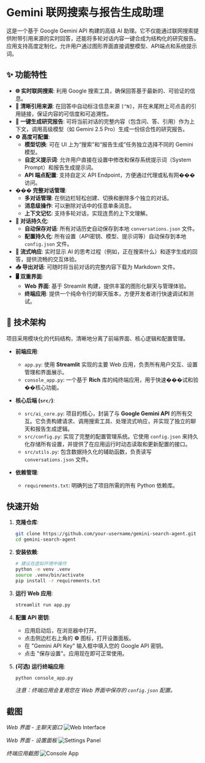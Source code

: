 # Gemini 联网搜索与报告生成助理

这是一个基于 Google Gemini API 构建的高级 AI 助理。它不仅能通过联网搜索提供附带引用来源的实时回答，还能将多轮对话内容一键合成为结构化的研究报告。应用支持高度定制化，允许用户通过图形界面直接调整模型、API端点和系统提示词。

## ✨ 功能特性

- **🌐 实时联网搜索**: 利用 Google 搜索工具，确保回答基于最新的、可验证的信息。
- **🔗 清晰引用来源**: 在回答中自动标注信息来源 `[^N]`，并在末尾附上可点击的引用链接，保证内容的可信度和可追溯性。
- **📝 一键生成研究报告**: 可将当前对话的完整内容（包含问、答、引用）作为上下文，调用高级模型（如 Gemini 2.5 Pro）生成一份综合性的研究报告。
- **⚙️ 高度可配置**:
  - **模型切换**: 可在 UI 上为“搜索”和“报告生成”任务独立选择不同的 Gemini 模型。
  - **自定义提示词**: 允许用户直接在设置中修改和保存系统提示词（System Prompt）和报告生成提示词。
  - **API 端点配置**: 支持自定义 API Endpoint，方便通过代理或私有网���访问。
- **��� 完整对话管理**:
  - **多对话管理**: 在侧边栏轻松创建、切换和删除多个独立的对话。
  - **消息级操作**: 可以删除对话中的任意单条消息。
  - **上下文记忆**: 支持多轮对话，实现连贯的上下文理解。
- **💾 对话持久化**:
  - **自动保存对话**: 所有对话历史自动保存到本地 `conversations.json` 文件。
  - **配置持久化**: 所有设置（API密钥、模型、提示词等）自动保存到本地 `config.json` 文件。
- **💨 流式响应**: 实时显示 AI 的思考过程（例如，正在搜索什么）和逐字生成的回答，提供流畅的交互体验。
- **📥 导出对话**: 可随时将当前对话的完整内容下载为 Markdown 文件。
- **🖥️ 双重界面**:
  - **Web 界面**: 基于 Streamlit 构建，提供丰富的图形化聊天与管理体验。
  - **终端应用**: 提供一个纯命令行的聊天版本，方便开发者进行快速调试和测试。

## 🚀 技术架构

项目采用模块化的代码结构，清晰地分离了前端界面、核心逻辑和配置管理。

- **前端应用**:
  - `app.py`: 使用 **Streamlit** 实现的主要 Web 应用，负责所有用户交互、设置管理和界面展示。
  - `console_app.py`: 一个基于 **Rich** 库的纯终端应用，用于快速���试和验��核心功能。

- **核心后端 (`src/`)**:
  - `src/ai_core.py`: 项目的核心，封装了与 **Google Gemini API** 的所有交互。它负责构建请求、调用搜索工具、处理流式响应，并实现了独立的聊天和报告生成逻辑。
  - `src/config.py`: 实现了完整的配置管理系统。它使用 `config.json` 来持久化存储所有设置，并提供了在应用运行时动态读取和更新配置的接口。
  - `src/utils.py`: 包含数据持久化的辅助函数，负责读写 `conversations.json` 文件。

- **依赖管理**:
  - `requirements.txt`: 明确列出了项目所需的所有 Python 依赖库。

## 快速开始

1.  **克隆仓库**:
    ```bash
    git clone https://github.com/your-username/gemini-search-agent.git
    cd gemini-search-agent
    ```

2.  **安装依赖**:
    ```bash
    # 建议在虚拟环境中操作
    python -m venv .venv
    source .venv/bin/activate
    pip install -r requirements.txt
    ```

3.  **运行 Web 应用**:
    ```bash
    streamlit run app.py
    ```

4.  **配置 API 密钥**:
    - 应用启动后，在浏览器中打开。
    - 点击侧边栏右上角的 **⚙** 图标，打开设置面板。
    - 在 "Gemini API Key" 输入框中填入您的 Google API 密钥。
    - 点击 "保存设置"。应用现在即可正常使用。

5.  **(可选) 运行终端应用**:
    ```bash
    python console_app.py
    ```
    *注意：终端应用会复用您在 Web 界面中保存的 `config.json` 配置。*

## 截图

*Web 界面 - 主聊天窗口*
![Web Interface](https://path-to-your-screenshot/web_interface.png)

*Web 界面 - 设置面板*
![Settings Panel](https://path-to-your-screenshot/settings_panel.png)

*终端应用截图*
![Console App](https://path-to-your-screenshot/console_app.png)

